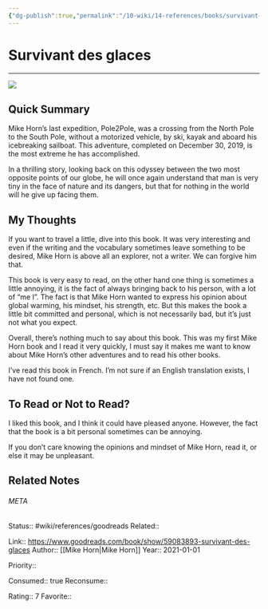 ```yaml
---
{"dg-publish":true,"permalink":"/10-wiki/14-references/books/survivant-des-glaces-2749947502/","title":"Survivant des glaces"}
---
```


# Survivant des glaces
---
![](https://i.gr-assets.com/images/S/compressed.photo.goodreads.com/books/1632734867l/59083893._SY475_.jpg)


## Quick Summary

Mike Horn’s last expedition, Pole2Pole, was a crossing from the North Pole to the South Pole, without a motorized vehicle, by ski, kayak and aboard his icebreaking sailboat. This adventure, completed on December 30, 2019, is the most extreme he has accomplished.

In a thrilling story, looking back on this odyssey between the two most opposite points of our globe, he will once again understand that man is very tiny in the face of nature and its dangers, but that for nothing in the world will he give up facing them.

## My Thoughts

If you want to travel a little, dive into this book. It was very interesting and even if the writing and the vocabulary sometimes leave something to be desired, Mike Horn is above all an explorer, not a writer. We can forgive him that.

This book is very easy to read, on the other hand one thing is sometimes a little annoying, it is the fact of always bringing back to his person, with a lot of “me I”. The fact is that Mike Horn wanted to express his opinion about global warming, his mindset, his strength, etc. But this makes the book a little bit committed and personal, which is not necessarily bad, but it’s just not what you expect.

Overall, there’s nothing much to say about this book. This was my first Mike Horn book and I read it very quickly, I must say it makes me want to know about Mike Horn’s other adventures and to read his other books.

I’ve read this book in French. I’m not sure if an English translation exists, I have not found one.

## To Read or Not to Read?

I liked this book, and I think it could have pleased anyone. However, the fact that the book is a bit personal sometimes can be annoying.

If you don’t care knowing the opinions and mindset of Mike Horn, read it, or else it may be unpleasant.


## Related Notes




###### META
Status:: #wiki/references/goodreads
Related:: 

Link:: https://www.goodreads.com/book/show/59083893-survivant-des-glaces
Author:: [[Mike Horn\|Mike Horn]]
Year:: 2021-01-01

Priority:: 

Consumed:: true
Reconsume:: 

Rating:: 7
Favorite:: 
